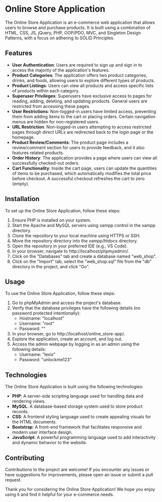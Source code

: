 # Online Store Application

The Online Store Application is an e-commerce web application that allows users to browse and purchase products. It is built using a combination of HTML, CSS, JS, jQuery, PHP, OOP/PDO, MVC, and Singleton Design Patterns, with a focus on adhering to SOLID Principles.

## Features

- **User Authentication**: Users are required to sign up and sign in to access the majority of the application's features.
- **Product Categories**: The application offers two product categories, drinks, and foods, allowing users to explore different types of products.
- **Product Listings**: Users can view all products and access specific lists of products within each category.
- **Superuser Privileges**: Superusers have exclusive access to pages for reading, adding, deleting, and updating products. General users are restricted from accessing these pages.
- **User Restrictions**: Non-logged-in users have limited access, preventing them from adding items to the cart or placing orders. Certain navigation menus are hidden for non-registered users.
- **URL Restriction**: Non-logged-in users attempting to access restricted pages through direct URLs are redirected back to the login page or the homepage.
- **Product Review/Comments**: The product page includes a review/comment section for users to provide feedback, and it also features related products.
- **Order History**: The application provides a page where users can view all successfully checked-out orders.
- **Cart Functionality**: Inside the cart page, users can update the quantities of items to be purchased, which automatically modifies the total price before checkout. A successful checkout refreshes the cart to zero (empty).

## Installation

To set up the Online Store Application, follow these steps:

1. Ensure PHP is installed on your system.
2. Start the Apache and MySQL servers using xampp control in the xampp directory.
3. Clone the repository to your local machine using HTTPS or SSH.
4. Move the repository directory into the xampp/htdocs directory.
5. Open the repository in your preferred IDE (e.g., VS Code).
6. In your browser, navigate to http://localhost/phpmyadmin/.
7. Click on the "Databases" tab and create a database named "web_shop".
8. Click on the "Import" tab, select the "web_shop.sql" file from the "db" directory in the project, and click "Go".

## Usage

To use the Online Store Application, follow these steps:

1. Go to phpMyAdmin and access the project's database.
2. Verify that the database privileges have the following details (no password protected intentionally):
   - Hostname: "localhost"
   - Username: "root"
   - Password: ""
3. In your browser, go to http://localhost/online_store-app/.
4. Explore the application, create an account, and log out.
5. Access the admin webpage by logging in as an admin using the following details:
   - Username: "lexis"
   - Password: "unlockme123"

## Technologies

The Online Store Application is built using the following technologies:

- **PHP**: A server-side scripting language used for handling data and rendering views.
- **MySQL**: A database-based storage system used to store product records.
- **CSS**: A frontend styling language used to create appealing visuals for the HTML documents.
- **Bootstrap**: A front-end framework that facilitates responsive and modern user interface design.
- **JavaScript**: A powerful programming language used to add interactivity and dynamic behavior to the website.

## Contributing

Contributions to the project are welcome! If you encounter any issues or have suggestions for improvements, please open an issue or submit a pull request.

Thank you for considering the Online Store Application! We hope you enjoy using it and find it helpful for your e-commerce needs.